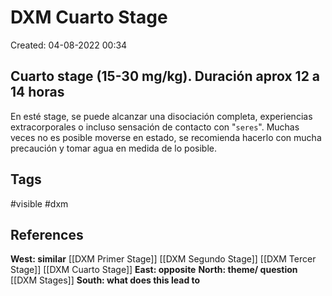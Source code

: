 # DXM Cuarto Stage

Created: 04-08-2022 00:34

## <span class="pink"> **Cuarto stage (15-30 mg/kg). Duración aprox 12 a 14 horas** </span>
En esté stage, se puede alcanzar una disociación completa, experiencias extracorporales o incluso sensación de contacto con "`seres`". Muchas veces no es posible moverse en estado, se recomienda hacerlo con mucha precaución y tomar agua en medida de lo posible.

## <span class="orange"> **Tags**</span>
<span class="tag"> #visible</span> <span class="tag"> #dxm </span> 

## <span class="green"> **References**</span>
<span class="blue"> **West: similar** </span>
[[DXM Primer Stage]]
[[DXM Segundo Stage]]
[[DXM Tercer Stage]]
[[DXM Cuarto Stage]]
<span class="blue"> **East: opposite** </span>
<span class="blue"> **North: theme/ question** </span>
[[DXM Stages]]
<span class="blue"> **South: what does this lead to** </span>